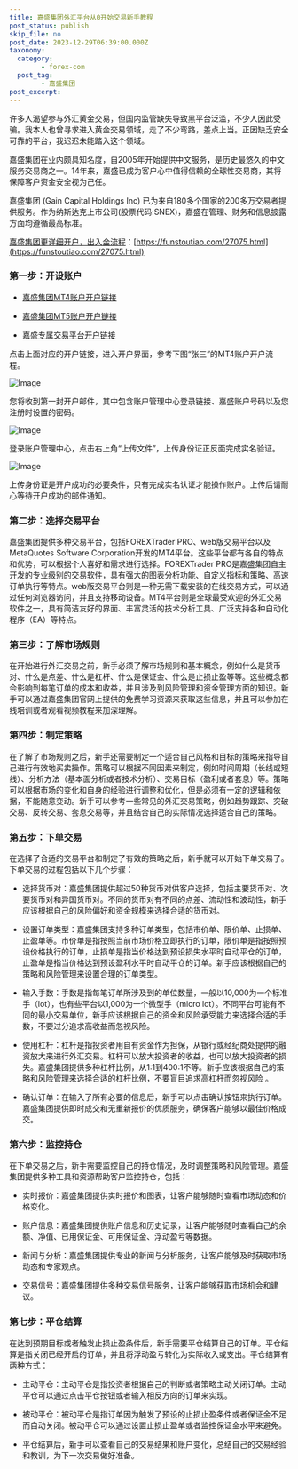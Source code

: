 ```yaml
---
title: 嘉盛集团外汇平台从0开始交易新手教程
post_status: publish
skip_file: no
post_date: 2023-12-29T06:39:00.000Z
taxonomy:
  category:
        - forex-com
  post_tag:
        - 嘉盛集团
post_excerpt: 
---
```

许多人渴望参与外汇黄金交易，但国内监管缺失导致黑平台泛滥，不少人因此受骗。我本人也曾寻求进入黄金交易领域，走了不少弯路，差点上当。正因缺乏安全可靠的平台，我迟迟未能踏入这个领域。

嘉盛集团在业内颇具知名度，自2005年开始提供中文服务，是历史最悠久的中文服务交易商之一。14年来，嘉盛已成为客户心中值得信赖的全球性交易商，其将保障客户资金安全视为己任。

嘉盛集团 (Gain Capital Holdings Inc) 已为来自180多个国家的200多万交易者提供服务。作为纳斯达克上市公司(股票代码:SNEX)，嘉盛在管理、财务和信息披露方面均遵循最高标准。

[嘉盛集团更详细开户，出入金流程](https://funstoutiao.com/27075.html)：[https://funstoutiao.com/27075.html](https://funstoutiao.com/27075.html)

### 第一步：开设账户

* [嘉盛集团MT4账户开户链接](https://s.ssgg.net/jsmt4)

* [嘉盛集团MT5账户开户链接](https://s.ssgg.net/jsmt5)

* [嘉盛专属交易平台开户链接](https://s.ssgg.net/js)

点击上面对应的开户链接，进入开户界面，参考下图“张三”的MT4账户开户流程。

![Image](https://prod-files-secure.s3.us-west-2.amazonaws.com/39ed1227-6d7d-4570-be36-9ccd4a2c4241/7a167aea-686b-400d-af59-4e18eb607a40/640.png?X-Amz-Algorithm=AWS4-HMAC-SHA256&X-Amz-Content-Sha256=UNSIGNED-PAYLOAD&X-Amz-Credential=ASIAZI2LB466Q2L3LWSQ%2F20250625%2Fus-west-2%2Fs3%2Faws4_request&X-Amz-Date=20250625T221309Z&X-Amz-Expires=3600&X-Amz-Security-Token=IQoJb3JpZ2luX2VjEFUaCXVzLXdlc3QtMiJHMEUCIQD6MA0uuMXJSwoPJw5RAiyULnzJJPECVWsTMpqASAPDHwIgJwXdnLINtdu9BFtUOvnDqTz2pqk5fjqsB36Q0o7mpxIq%2FwMIThAAGgw2Mzc0MjMxODM4MDUiDFcJxXY2W9d%2FzfQzkSrcA1%2BFyEwsVnqM8qMqbFaFcJ7AdH%2FSucpBFQFp8WaL7kdToYpTRPOmg9tcfmKv1Ido64Klz6q3feHnWXGx93DuL23gpTztVjtz5IkU28unbborxRc4RH7acN6PW7gMoIUoptHXYZtabPWpGuB5aS4uz3BPUGTcrC%2B9Gwo9Ceum9ydjc%2F3DhHrcYoj7kV1lXpp5X6ac8Pb9ma7u2QS32zBa80aaQHXfDyYVDHX2h1lurvnnzoOIvrgDxGvsuUBjALr3Kus2Q3E0BNoeJlEx4Blf2RuIcxJYMKI59BIKUSylxUz7%2Ftti9smxYuhZSGI%2BDucI59yoFm1keymUb9x76WW0NI%2F%2FuqsVsnC9aqWud%2F6cmdo18s4GUPr1Vbirl%2FIYgRnKDyqhY1Y1ULo2fVTDkvn4ZRHa%2FeWn23sbfs%2BSfyWl67CENWbFg2u8T0zHXdmJ2AdSn9fpWm6m979umQaD%2BrnmtQ8LfdxEZUhzuaGlyEFSGmY0iv9%2Fb9GruUHH6PtxZ50%2FNfRZ%2BGOBc3yaqjdF1hBijH%2FQYebyKx4Cgj59CBmb5GnvVPMA70TEUEZwW9t%2Btr43mOP2vgIKvvoJ8KZiKgcMB9BRIm5X3oT4Tcfy%2BRk3J7LHsMnh85%2BmcRm8ubE2MOnF8cIGOqUBLOUvT0fIaWB2FNYlPG3hUwkpKEWM1nqTp1MQXh4NYOoZZ9yHt4qzCrUXxgifkx2eDZEUv%2BltbtpFNJpDSsrsjY6OKj4WzYXBSkPTShRn2h5umi1vIrldfkv%2BagiGdGcAh%2B36FXjQCkas3qooTemmykLdzQsHS7SkT2%2Fzv33Z9CnQ1VZBKV6TLemksOCAZhLpd7vTT3n9VMze%2BPSkTq%2FQllSr%2F2fU&X-Amz-Signature=c7e1eae1682865bf15c4115f5c430a72c1087bfce9e1a2368d30aa1a5aacd443&X-Amz-SignedHeaders=host&x-amz-checksum-mode=ENABLED&x-id=GetObject)

您将收到第一封开户邮件，其中包含账户管理中心登录链接、嘉盛账户号码以及您注册时设置的密码。

![Image](https://prod-files-secure.s3.us-west-2.amazonaws.com/39ed1227-6d7d-4570-be36-9ccd4a2c4241/eaa1c6b3-2877-4284-a0e1-530e222c27fb/image.png?X-Amz-Algorithm=AWS4-HMAC-SHA256&X-Amz-Content-Sha256=UNSIGNED-PAYLOAD&X-Amz-Credential=ASIAZI2LB466Q2L3LWSQ%2F20250625%2Fus-west-2%2Fs3%2Faws4_request&X-Amz-Date=20250625T221309Z&X-Amz-Expires=3600&X-Amz-Security-Token=IQoJb3JpZ2luX2VjEFUaCXVzLXdlc3QtMiJHMEUCIQD6MA0uuMXJSwoPJw5RAiyULnzJJPECVWsTMpqASAPDHwIgJwXdnLINtdu9BFtUOvnDqTz2pqk5fjqsB36Q0o7mpxIq%2FwMIThAAGgw2Mzc0MjMxODM4MDUiDFcJxXY2W9d%2FzfQzkSrcA1%2BFyEwsVnqM8qMqbFaFcJ7AdH%2FSucpBFQFp8WaL7kdToYpTRPOmg9tcfmKv1Ido64Klz6q3feHnWXGx93DuL23gpTztVjtz5IkU28unbborxRc4RH7acN6PW7gMoIUoptHXYZtabPWpGuB5aS4uz3BPUGTcrC%2B9Gwo9Ceum9ydjc%2F3DhHrcYoj7kV1lXpp5X6ac8Pb9ma7u2QS32zBa80aaQHXfDyYVDHX2h1lurvnnzoOIvrgDxGvsuUBjALr3Kus2Q3E0BNoeJlEx4Blf2RuIcxJYMKI59BIKUSylxUz7%2Ftti9smxYuhZSGI%2BDucI59yoFm1keymUb9x76WW0NI%2F%2FuqsVsnC9aqWud%2F6cmdo18s4GUPr1Vbirl%2FIYgRnKDyqhY1Y1ULo2fVTDkvn4ZRHa%2FeWn23sbfs%2BSfyWl67CENWbFg2u8T0zHXdmJ2AdSn9fpWm6m979umQaD%2BrnmtQ8LfdxEZUhzuaGlyEFSGmY0iv9%2Fb9GruUHH6PtxZ50%2FNfRZ%2BGOBc3yaqjdF1hBijH%2FQYebyKx4Cgj59CBmb5GnvVPMA70TEUEZwW9t%2Btr43mOP2vgIKvvoJ8KZiKgcMB9BRIm5X3oT4Tcfy%2BRk3J7LHsMnh85%2BmcRm8ubE2MOnF8cIGOqUBLOUvT0fIaWB2FNYlPG3hUwkpKEWM1nqTp1MQXh4NYOoZZ9yHt4qzCrUXxgifkx2eDZEUv%2BltbtpFNJpDSsrsjY6OKj4WzYXBSkPTShRn2h5umi1vIrldfkv%2BagiGdGcAh%2B36FXjQCkas3qooTemmykLdzQsHS7SkT2%2Fzv33Z9CnQ1VZBKV6TLemksOCAZhLpd7vTT3n9VMze%2BPSkTq%2FQllSr%2F2fU&X-Amz-Signature=c8d48cad4bd153230acf0df8cb844f15cef91f8970393ed3740179a1300d0e1c&X-Amz-SignedHeaders=host&x-amz-checksum-mode=ENABLED&x-id=GetObject)

登录账户管理中心，点击右上角“上传文件”，上传身份证正反面完成实名验证。

![Image](https://prod-files-secure.s3.us-west-2.amazonaws.com/39ed1227-6d7d-4570-be36-9ccd4a2c4241/54090639-09fc-46b4-a135-e0289f707147/image.png?X-Amz-Algorithm=AWS4-HMAC-SHA256&X-Amz-Content-Sha256=UNSIGNED-PAYLOAD&X-Amz-Credential=ASIAZI2LB466Q2L3LWSQ%2F20250625%2Fus-west-2%2Fs3%2Faws4_request&X-Amz-Date=20250625T221309Z&X-Amz-Expires=3600&X-Amz-Security-Token=IQoJb3JpZ2luX2VjEFUaCXVzLXdlc3QtMiJHMEUCIQD6MA0uuMXJSwoPJw5RAiyULnzJJPECVWsTMpqASAPDHwIgJwXdnLINtdu9BFtUOvnDqTz2pqk5fjqsB36Q0o7mpxIq%2FwMIThAAGgw2Mzc0MjMxODM4MDUiDFcJxXY2W9d%2FzfQzkSrcA1%2BFyEwsVnqM8qMqbFaFcJ7AdH%2FSucpBFQFp8WaL7kdToYpTRPOmg9tcfmKv1Ido64Klz6q3feHnWXGx93DuL23gpTztVjtz5IkU28unbborxRc4RH7acN6PW7gMoIUoptHXYZtabPWpGuB5aS4uz3BPUGTcrC%2B9Gwo9Ceum9ydjc%2F3DhHrcYoj7kV1lXpp5X6ac8Pb9ma7u2QS32zBa80aaQHXfDyYVDHX2h1lurvnnzoOIvrgDxGvsuUBjALr3Kus2Q3E0BNoeJlEx4Blf2RuIcxJYMKI59BIKUSylxUz7%2Ftti9smxYuhZSGI%2BDucI59yoFm1keymUb9x76WW0NI%2F%2FuqsVsnC9aqWud%2F6cmdo18s4GUPr1Vbirl%2FIYgRnKDyqhY1Y1ULo2fVTDkvn4ZRHa%2FeWn23sbfs%2BSfyWl67CENWbFg2u8T0zHXdmJ2AdSn9fpWm6m979umQaD%2BrnmtQ8LfdxEZUhzuaGlyEFSGmY0iv9%2Fb9GruUHH6PtxZ50%2FNfRZ%2BGOBc3yaqjdF1hBijH%2FQYebyKx4Cgj59CBmb5GnvVPMA70TEUEZwW9t%2Btr43mOP2vgIKvvoJ8KZiKgcMB9BRIm5X3oT4Tcfy%2BRk3J7LHsMnh85%2BmcRm8ubE2MOnF8cIGOqUBLOUvT0fIaWB2FNYlPG3hUwkpKEWM1nqTp1MQXh4NYOoZZ9yHt4qzCrUXxgifkx2eDZEUv%2BltbtpFNJpDSsrsjY6OKj4WzYXBSkPTShRn2h5umi1vIrldfkv%2BagiGdGcAh%2B36FXjQCkas3qooTemmykLdzQsHS7SkT2%2Fzv33Z9CnQ1VZBKV6TLemksOCAZhLpd7vTT3n9VMze%2BPSkTq%2FQllSr%2F2fU&X-Amz-Signature=abcdf2b2a1db90b22e7449749391570a0334c80fd3e13fc5bcff03452bf5bb08&X-Amz-SignedHeaders=host&x-amz-checksum-mode=ENABLED&x-id=GetObject)

上传身份证是开户成功的必要条件，只有完成实名认证才能操作账户。上传后请耐心等待开户成功的邮件通知。

### 第二步：选择交易平台

嘉盛集团提供多种交易平台，包括FOREXTrader PRO、web版交易平台以及MetaQuotes Software Corporation开发的MT4平台。这些平台都有各自的特点和优势，可以根据个人喜好和需求进行选择。FOREXTrader PRO是嘉盛集团自主开发的专业级别的交易软件，具有强大的图表分析功能、自定义指标和策略、高速订单执行等特点。web版交易平台则是一种无需下载安装的在线交易方式，可以通过任何浏览器访问，并且支持移动设备。MT4平台则是全球最受欢迎的外汇交易软件之一，具有简洁友好的界面、丰富灵活的技术分析工具、广泛支持各种自动化程序（EA）等特点。

### 第三步：了解市场规则

在开始进行外汇交易之前，新手必须了解市场规则和基本概念，例如什么是货币对、什么是点差、什么是杠杆、什么是保证金、什么是止损止盈等等。这些概念都会影响到每笔订单的成本和收益，并且涉及到风险管理和资金管理方面的知识。新手可以通过嘉盛集团官网上提供的免费学习资源来获取这些信息，并且可以参加在线培训或者观看视频教程来加深理解。

### 第四步：制定策略

在了解了市场规则之后，新手还需要制定一个适合自己风格和目标的策略来指导自己进行有效地买卖操作。策略可以根据不同因素来制定，例如时间周期（长线或短线）、分析方法（基本面分析或者技术分析）、交易目标（盈利或者套息）等。策略可以根据市场的变化和自身的经验进行调整和优化，但是必须有一定的逻辑和依据，不能随意变动。新手可以参考一些常见的外汇交易策略，例如趋势跟踪、突破交易、反转交易、套息交易等，并且结合自己的实际情况选择适合自己的策略。

### 第五步：下单交易

在选择了合适的交易平台和制定了有效的策略之后，新手就可以开始下单交易了。下单交易的过程包括以下几个步骤：

* 选择货币对：嘉盛集团提供超过50种货币对供客户选择，包括主要货币对、次要货币对和异国货币对。不同的货币对有不同的点差、流动性和波动性，新手应该根据自己的风险偏好和资金规模来选择合适的货币对。

* 设置订单类型：嘉盛集团支持多种订单类型，包括市价单、限价单、止损单、止盈单等。市价单是指按照当前市场价格立即执行的订单，限价单是指按照预设价格执行的订单，止损单是指当价格达到预设损失水平时自动平仓的订单，止盈单是指当价格达到预设盈利水平时自动平仓的订单。新手应该根据自己的策略和风险管理来设置合理的订单类型。

* 输入手数：手数是指每笔订单所涉及到的单位数量，一般以10,000为一个标准手（lot），也有些平台以1,000为一个微型手（micro lot）。不同平台可能有不同的最小交易单位，新手应该根据自己的资金和风险承受能力来选择合适的手数，不要过分追求高收益而忽视风险。

* 使用杠杆：杠杆是指投资者用自有资金作为担保，从银行或经纪商处提供的融资放大来进行外汇交易。杠杆可以放大投资者的收益，也可以放大投资者的损失。嘉盛集团提供多种杠杆比例，从1:1到400:1不等。新手应该根据自己的策略和风险管理来选择合适的杠杆比例，不要盲目追求高杠杆而忽视风险 。

* 确认订单：在输入了所有必要的信息后，新手可以点击确认按钮来执行订单。嘉盛集团提供即时成交和无重新报价的优质服务，确保客户能够以最佳价格成交。

### 第六步：监控持仓

在下单交易之后，新手需要监控自己的持仓情况，及时调整策略和风险管理。嘉盛集团提供多种工具和资源帮助客户监控持仓，包括：

* 实时报价：嘉盛集团提供实时报价和图表，让客户能够随时查看市场动态和价格变化。

* 账户信息：嘉盛集团提供账户信息和历史记录，让客户能够随时查看自己的余额、净值、已用保证金、可用保证金、浮动盈亏等数据。

* 新闻与分析：嘉盛集团提供专业的新闻与分析服务，让客户能够及时获取市场动态和专家观点。

* 交易信号：嘉盛集团提供多种交易信号服务，让客户能够获取市场机会和建议。

### 第七步：平仓结算

在达到预期目标或者触发止损止盈条件后，新手需要平仓结算自己的订单。平仓结算是指关闭已经开启的订单，并且将浮动盈亏转化为实际收入或支出。平仓结算有两种方式：

* 主动平仓：主动平仓是指投资者根据自己的判断或者策略主动关闭订单。主动平仓可以通过点击平仓按钮或者输入相反方向的订单来实现。

* 被动平仓：被动平仓是指订单因为触发了预设的止损止盈条件或者保证金不足而自动关闭。被动平仓可以通过设置止损止盈单或者监控保证金水平来避免。

* 平仓结算后，新手可以查看自己的交易结果和账户变化，总结自己的交易经验和教训，为下一次交易做好准备。